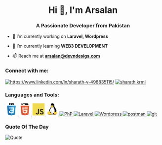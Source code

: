 <h1 align="center">Hi 👋, I'm Arsalan</h1>
<h3 align="center">A Passionate Developer from Pakistan</h3>

- 🔭 I’m currently working on **Laravel, Wordpress**

- 🌱 I’m currently learning **WEB3 DEVELOPMENT**

- 📫 Reach me at **arsalan@devndesigs.com**



<h3 align="left">Connect with me:</h3>
<p align="left">
<a href="https://www.linkedin.com/in/arsalan-ahmed-siddique/" target="blank"><img align="center" src="https://raw.githubusercontent.com/rahuldkjain/github-profile-readme-generator/master/src/images/icons/Social/linked-in-alt.svg" alt="https://www.linkedin.com/in/sharath-v-498835115/" height="30" width="40" /></a>
<a href="https://www.instagram.com/arsalanahmed.sid/" target="blank"><img align="center" src="https://raw.githubusercontent.com/rahuldkjain/github-profile-readme-generator/master/src/images/icons/Social/instagram.svg" alt="sharath.krml" height="30" width="40" /></a>

  <!-- <a href="https://medium.com/@sharathkrml" target="blank"><img align="center" src="https://raw.githubusercontent.com/rahuldkjain/github-profile-readme-generator/master/src/images/icons/Social/medium.svg" alt="@sharathkrml" height="30" width="40" /></a>
</p> -->

<h3 align="left">Languages and Tools:</h3>
<p align="left">
<a href="https://www.w3schools.com/css/" target="_blank"> <img src="https://raw.githubusercontent.com/devicons/devicon/master/icons/css3/css3-original-wordmark.svg" alt="css3" width="40" height="40"/> </a>
<a href="https://www.w3.org/html/" target="_blank"> <img src="https://raw.githubusercontent.com/devicons/devicon/master/icons/html5/html5-original-wordmark.svg" alt="html5" width="40" height="40"/> </a>
<a href="https://developer.mozilla.org/en-US/docs/Web/JavaScript" target="_blank"> <img src="https://raw.githubusercontent.com/devicons/devicon/master/icons/javascript/javascript-original.svg" alt="javascript" width="40" height="40"/> </a>
<a href="https://www.linux.org/" target="_blank"> <img src="https://raw.githubusercontent.com/devicons/devicon/master/icons/linux/linux-original.svg" alt="linux" width="40" height="40"/> </a>
<a href="https://www.php.net/" target="_blank"> <img src="https://raw.githubusercontent.com/jmnote/z-icons/master/svg/php.svg" alt="PhP" width="40" height="40"/> </a> 
<a href="https://laravel.com" target="_blank"> <img src="https://raw.githubusercontent.com/laravel/art/master/laravel-logo.png" alt="Laravel" width="40" height="40"/> </a> 
<a href="https://wordpress.com" target="_blank"> <img src="https://raw.githubusercontent.com/simple-icons/simple-icons/develop/assets/readme/wordpress-white.svg
" alt="Wordpress" width="40" height="40"/> </a>
<a href="https://postman.com" target="_blank"> <img src="https://www.vectorlogo.zone/logos/getpostman/getpostman-icon.svg" alt="postman" width="40" height="40"/> </a> 
<a href="https://git-scm.com/" target="_blank"> <img src="https://www.vectorlogo.zone/logos/git-scm/git-scm-icon.svg" alt="git" width="40" height="40"/> </a>   
</p>



<h3 align="left">Quote Of The Day </h3>

![Quote](https://github-readme-quotes.herokuapp.com/quote)

<!--
### Hi there 👋

Here are some ideas to get you started:

- 🔭 I’m currently working on ...
- 🌱 I’m currently learning ...
- 👯 I’m looking to collaborate on ...
- 🤔 I’m looking for help with ...
- 💬 Ask me about ...
- 📫 How to reach me: ...
- 😄 Pronouns: ...
- ⚡ Fun fact: ...
-->
